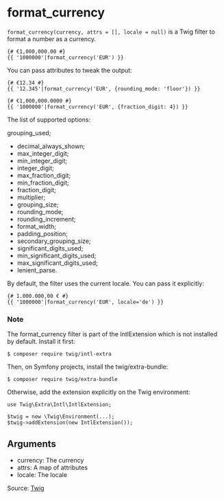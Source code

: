 # format_currency

`format_currency(currency, attrs = [], locale = null)` is a Twig filter to format a number as a currency.

```twig
{# €1,000,000.00 #}
{{ '1000000'|format_currency('EUR') }}
```

You can pass attributes to tweak the output:

```twig
{# €12.34 #}
{{ '12.345'|format_currency('EUR', {rounding_mode: 'floor'}) }}

{# €1,000,000.0000 #}
{{ '1000000'|format_currency('EUR', {fraction_digit: 4}) }}
```

The list of supported options:

grouping_used;
- decimal_always_shown;
- max_integer_digit;
- min_integer_digit;
- integer_digit;
- max_fraction_digit;
- min_fraction_digit;
- fraction_digit;
- multiplier;
- grouping_size;
- rounding_mode;
- rounding_increment;
- format_width;
- padding_position;
- secondary_grouping_size;
- significant_digits_used;
- min_significant_digits_used;
- max_significant_digits_used;
- lenient_parse.

By default, the filter uses the current locale. You can pass it explicitly:

```twig
{# 1.000.000,00 € #}
{{ '1000000'|format_currency('EUR', locale='de') }}
```

### Note

The format_currency filter is part of the IntlExtension which is not installed by default. Install it first:

```
$ composer require twig/intl-extra
```

Then, on Symfony projects, install the twig/extra-bundle:

```
$ composer require twig/extra-bundle
```

Otherwise, add the extension explicitly on the Twig environment:

```
use Twig\Extra\Intl\IntlExtension;

$twig = new \Twig\Environment(...);
$twig->addExtension(new IntlExtension());
```

## Arguments
- currency: The currency
- attrs: A map of attributes
- locale: The locale

Source: [Twig](https://twig.symfony.com/format_currency)
